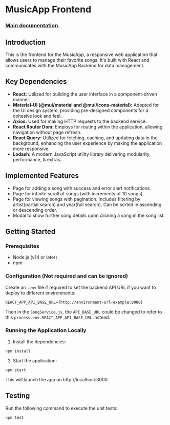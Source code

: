 # MusicApp Frontend

### [Main documentation](../DeveloperNotes.md).

## Introduction
This is the frontend for the MusicApp, a responsive web application that allows users to manage their favorite songs. It's built with React and communicates with the MusicApp Backend for data management.

## Key Dependencies
- **React:** Utilized for building the user interface in a component-driven manner.
- **Material-UI (@mui/material and @mui/icons-material):** Adopted for the UI design system, providing pre-designed components for a cohesive look and feel.
- **Axios:** Used for making HTTP requests to the backend service.
- **React Router Dom:** Employs for routing within the application, allowing navigation without page refresh.
- **React Query:** Utilized for fetching, caching, and updating data in the background, enhancing the user experience by making the application more responsive.
- **Lodash:** A modern JavaScript utility library delivering modularity, performance, & extras.

## Implemented Features
- Page for adding a song with success and error alert notifications.
- Page for infinite scroll of songs (with increments of 10 songs).
- Page for viewing songs with pagination. Includes filtering by artist(partial search) and year(full search). Can be sorted in ascending or descending order.
- Modal to show further song details upon clicking a song in the song list.

## Getting Started

### Prerequisites
- Node.js (v14 or later)
- npm

### Configuration (Not required and can be ignored)
Create an `.env` file if required to set the backend API URL if you want to deploy to different environments:

```dotenv
REACT_APP_API_BASE_URL={http://environment-url-example:8080}
```
Then in the `SongService.js`, the `API_BASE_URL` could be changed to refer to this `process.env.REACT_APP_API_BASE_URL` instead.
### Running the Application Locally

1. Install the dependencies:
```
npm install
```
2. Start the application:
```
npm start
```
This will launch the app on http://localhost:3000.
## Testing
Run the following command to execute the unit tests:
```
npm test
```